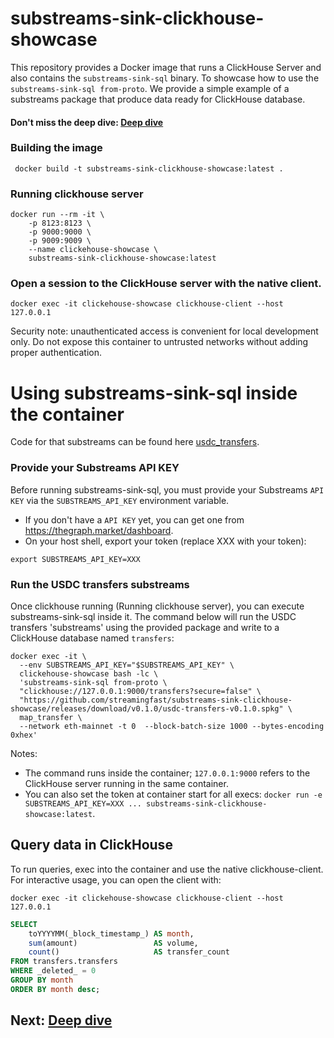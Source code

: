 # substreams-sink-clickhouse-showcase

This repository provides a Docker image that runs a ClickHouse Server and also contains the `substreams-sink-sql` binary. To showcase how to use the `substreams-sink-sql from-proto`. We provide a simple example of a substreams package that produce data ready for ClickHouse database.

#### Don't miss the deep dive: [Deep dive](./DEEP_DIVE.md)

### Building the image

``` shell script
 docker build -t substreams-sink-clickhouse-showcase:latest .
 ```

### Running clickhouse server

``` shell script
docker run --rm -it \
    -p 8123:8123 \
    -p 9000:9000 \
    -p 9009:9009 \
    --name clickehouse-showcase \
    substreams-sink-clickhouse-showcase:latest
```

### Open a session to the ClickHouse server with the native client.
``` shell
docker exec -it clickehouse-showcase clickhouse-client --host 127.0.0.1
```

Security note: unauthenticated access is convenient for local development only. Do not expose this container to untrusted networks without adding proper authentication.

# Using substreams-sink-sql inside the container

Code for that substreams can be found here [usdc_transfers](substreams/usdc_transfers).

### Provide your Substreams API KEY
Before running substreams-sink-sql, you must provide your Substreams `API KEY` via the `SUBSTREAMS_API_KEY` environment variable.

- If you don't have a `API KEY` yet, you can get one from https://thegraph.market/dashboard.
- On your host shell, export your token (replace XXX with your token):
```shell
export SUBSTREAMS_API_KEY=XXX
```

### Run the USDC transfers substreams
Once clickhouse running (Running clickhouse server), you can execute substreams-sink-sql inside it. The command below will run the USDC transfers 'substreams' using the provided package and write to a ClickHouse database named `transfers`:

``` shell
docker exec -it \
  --env SUBSTREAMS_API_KEY="$SUBSTREAMS_API_KEY" \
  clickehouse-showcase bash -lc \
  'substreams-sink-sql from-proto \
  "clickhouse://127.0.0.1:9000/transfers?secure=false" \
  "https://github.com/streamingfast/substreams-sink-clickhouse-showcase/releases/download/v0.1.0/usdc-transfers-v0.1.0.spkg" \
  map_transfer \
  --network eth-mainnet -t 0  --block-batch-size 1000 --bytes-encoding 0xhex'
```

Notes:
- The command runs inside the container; `127.0.0.1:9000` refers to the ClickHouse server running in the same container.
- You can also set the token at container start for all execs: `docker run -e SUBSTREAMS_API_KEY=XXX ... substreams-sink-clickhouse-showcase:latest`.

## Query data in ClickHouse

To run queries, exec into the container and use the native clickhouse-client. For interactive usage, you can open the client with:

``` shell
docker exec -it clickehouse-showcase clickhouse-client --host 127.0.0.1
```



``` sql
SELECT 
    toYYYYMM(_block_timestamp_) AS month,
    sum(amount)                 AS volume,
    count()                     AS transfer_count
FROM transfers.transfers
WHERE _deleted_ = 0
GROUP BY month
ORDER BY month desc;
```

## Next: [Deep dive](./DEEP_DIVE.md)
